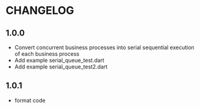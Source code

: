 # CHANGELOG

## 1.0.0
* Convert concurrent business processes into serial sequential execution of each business process
* Add example serial_queue_test.dart
* Add example serial_queue_test2.dart

## 1.0.1
* format code



